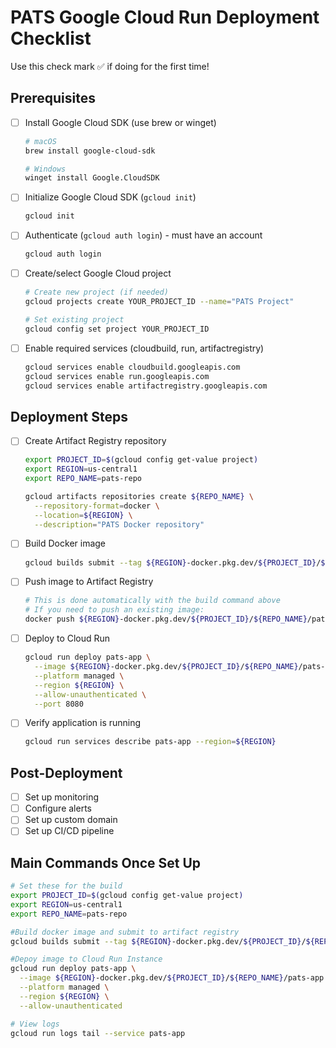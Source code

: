 # PATS Google Cloud Run Deployment Checklist
Use this check mark ✅ if doing for the first time!
## Prerequisites
- [ ] Install Google Cloud SDK (use brew or winget)
  ```bash
  # macOS
  brew install google-cloud-sdk
  
  # Windows
  winget install Google.CloudSDK
  ```
- [ ] Initialize Google Cloud SDK (`gcloud init`)
  ```bash
  gcloud init
  ```
- [ ] Authenticate (`gcloud auth login`) - must have an account
  ```bash
  gcloud auth login
  ```
- [ ] Create/select Google Cloud project
  ```bash
  # Create new project (if needed)
  gcloud projects create YOUR_PROJECT_ID --name="PATS Project"
  
  # Set existing project
  gcloud config set project YOUR_PROJECT_ID
  ```
- [ ] Enable required services (cloudbuild, run, artifactregistry)
  ```bash
  gcloud services enable cloudbuild.googleapis.com
  gcloud services enable run.googleapis.com
  gcloud services enable artifactregistry.googleapis.com
  ```

## Deployment Steps
- [ ] Create Artifact Registry repository
  ```bash
  export PROJECT_ID=$(gcloud config get-value project)
  export REGION=us-central1
  export REPO_NAME=pats-repo
  
  gcloud artifacts repositories create ${REPO_NAME} \
    --repository-format=docker \
    --location=${REGION} \
    --description="PATS Docker repository"
  ```
- [ ] Build Docker image 
  ```bash
  gcloud builds submit --tag ${REGION}-docker.pkg.dev/${PROJECT_ID}/${REPO_NAME}/pats-app:v26
  ```
- [ ] Push image to Artifact Registry
  ```bash
  # This is done automatically with the build command above
  # If you need to push an existing image:
  docker push ${REGION}-docker.pkg.dev/${PROJECT_ID}/${REPO_NAME}/pats-app:v26
  ```
- [ ] Deploy to Cloud Run
  ```bash
  gcloud run deploy pats-app \
    --image ${REGION}-docker.pkg.dev/${PROJECT_ID}/${REPO_NAME}/pats-app:v26 \
    --platform managed \
    --region ${REGION} \
    --allow-unauthenticated \
    --port 8080
  ```
- [ ] Verify application is running
  ```bash
  gcloud run services describe pats-app --region=${REGION}
  ```

## Post-Deployment
- [ ] Set up monitoring
- [ ] Configure alerts
- [ ] Set up custom domain
- [ ] Set up CI/CD pipeline

## Main Commands Once Set Up
```bash
# Set these for the build
export PROJECT_ID=$(gcloud config get-value project)
export REGION=us-central1
export REPO_NAME=pats-repo

#Build docker image and submit to artifact registry
gcloud builds submit --tag ${REGION}-docker.pkg.dev/${PROJECT_ID}/${REPO_NAME}/pats-app:v26

#Depoy image to Cloud Run Instance
gcloud run deploy pats-app \
  --image ${REGION}-docker.pkg.dev/${PROJECT_ID}/${REPO_NAME}/pats-app:v26 \
  --platform managed \
  --region ${REGION} \
  --allow-unauthenticated

# View logs
gcloud run logs tail --service pats-app
``` 
